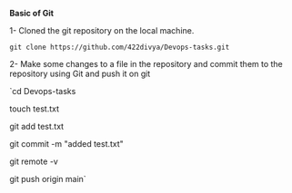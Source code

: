 **Basic of Git**

1- Cloned the git repository on the local machine.

 `git clone https://github.com/422divya/Devops-tasks.git`

2- Make some changes to a file in the repository and commit them to the repository using Git and push it on git

 `cd Devops-tasks
 
 touch test.txt
 
 git add test.txt
 
 git commit -m "added test.txt"
 
 git remote -v
 
 git push origin main`
 
 
